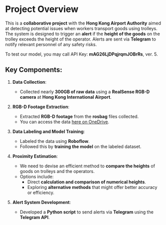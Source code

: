 # Project Overview

This is a **collaborative project** with the **Hong Kong Airport Authority** aimed at detecting potential issues when workers transport goods using trolleys. The system is designed to trigger an **alert** if the **height of the goods** on the trolley exceeds the height of the operator. Alerts are sent via **Telegram** to notify relevant personnel of any safety risks.

To test our model, you may call API Key: **mAG26LjDPqjrqmJOBrRs**, ver. 5.

## Key Components:

1. **Data Collection**:
   - Collected nearly **300GB of raw data** using a **RealSense RGB-D camera** at **Hong Kong International Airport**.

2. **RGB-D Footage Extraction**:
   - Extracted **RGB-D footage** from the **rosbag** files collected.
   - You can access the data [here on OneDrive](https://onedrive.live.com/?authkey=%21AOt0M8eEwptuXnM&id=F40A6C7EC7914BD9%2170009&cid=F40A6C7EC7914BD9).

3. **Data Labeling and Model Training**:
   - Labeled the data using **Roboflow**.
   - Followed this by **training the model** on the labeled dataset.

4. **Proximity Estimation**:
   - We need to devise an efficient method to **compare the heights** of goods on trolleys and the operators.
   - Options include:
     - Direct **calculation and comparison of numerical heights**.
     - Exploring **alternative methods** that might offer better accuracy or efficiency.

5. **Alert System Development**:
   - Developed a **Python script** to send alerts via **Telegram** using the **Telegram API**.
